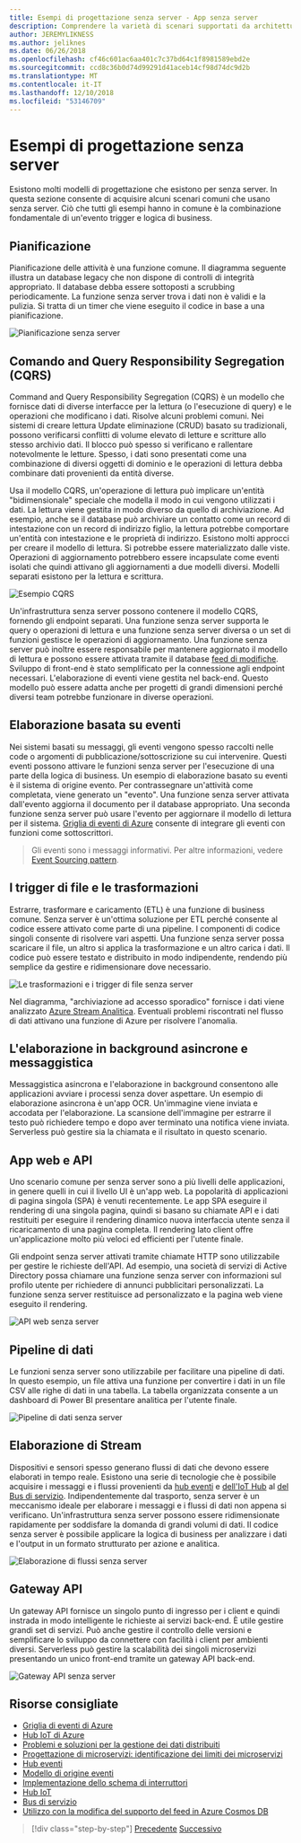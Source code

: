 ```yaml
---
title: Esempi di progettazione senza server - App senza server
description: Comprendere la varietà di scenari supportati da architetture senza server, dalla pianificazione e l'elaborazione basata su eventi per i trigger di file e il processo di flusso.
author: JEREMYLIKNESS
ms.author: jeliknes
ms.date: 06/26/2018
ms.openlocfilehash: cf46c601ac6aa401c7c37bd64c1f8981589ebd2e
ms.sourcegitcommit: ccd8c36b0d74d99291d41aceb14cf98d74dc9d2b
ms.translationtype: MT
ms.contentlocale: it-IT
ms.lasthandoff: 12/10/2018
ms.locfileid: "53146709"
---
```

# <a name="serverless-design-examples"></a>Esempi di progettazione senza server

Esistono molti modelli di progettazione che esistono per senza server. In questa sezione consente di acquisire alcuni scenari comuni che usano senza server. Ciò che tutti gli esempi hanno in comune è la combinazione fondamentale di un'evento trigger e logica di business.

## <a name="scheduling"></a>Pianificazione

Pianificazione delle attività è una funzione comune. Il diagramma seguente illustra un database legacy che non dispone di controlli di integrità appropriato. Il database debba essere sottoposti a scrubbing periodicamente. La funzione senza server trova i dati non è validi e la pulizia. Si tratta di un timer che viene eseguito il codice in base a una pianificazione.

![Pianificazione senza server](./media/serverless-scheduling.png)

## <a name="command-and-query-responsibility-segregation-cqrs"></a>Comando and Query Responsibility Segregation (CQRS)

Command and Query Responsibility Segregation (CQRS) è un modello che fornisce dati di diverse interfacce per la lettura (o l'esecuzione di query) e le operazioni che modificano i dati. Risolve alcuni problemi comuni. Nei sistemi di creare lettura Update eliminazione (CRUD) basato su tradizionali, possono verificarsi conflitti di volume elevato di letture e scritture allo stesso archivio dati. Il blocco può spesso si verificano e rallentare notevolmente le letture. Spesso, i dati sono presentati come una combinazione di diversi oggetti di dominio e le operazioni di lettura debba combinare dati provenienti da entità diverse.

Usa il modello CQRS, un'operazione di lettura può implicare un'entità "bidimensionale" speciale che modella il modo in cui vengono utilizzati i dati. La lettura viene gestita in modo diverso da quello di archiviazione. Ad esempio, anche se il database può archiviare un contatto come un record di intestazione con un record di indirizzo figlio, la lettura potrebbe comportare un'entità con intestazione e le proprietà di indirizzo. Esistono molti approcci per creare il modello di lettura. Si potrebbe essere materializzato dalle viste. Operazioni di aggiornamento potrebbero essere incapsulate come eventi isolati che quindi attivano gli aggiornamenti a due modelli diversi. Modelli separati esistono per la lettura e scrittura.

![Esempio CQRS](./media/cqrs-example.png)

Un'infrastruttura senza server possono contenere il modello CQRS, fornendo gli endpoint separati. Una funzione senza server supporta le query o operazioni di lettura e una funzione senza server diversa o un set di funzioni gestisce le operazioni di aggiornamento. Una funzione senza server può inoltre essere responsabile per mantenere aggiornato il modello di lettura e possono essere attivata tramite il database [feed di modifiche](https://docs.microsoft.com/azure/cosmos-db/change-feed). Sviluppo di front-end è stato semplificato per la connessione agli endpoint necessari. L'elaborazione di eventi viene gestita nel back-end. Questo modello può essere adatta anche per progetti di grandi dimensioni perché diversi team potrebbe funzionare in diverse operazioni.

## <a name="event-based-processing"></a>Elaborazione basata su eventi

Nei sistemi basati su messaggi, gli eventi vengono spesso raccolti nelle code o argomenti di pubblicazione/sottoscrizione su cui intervenire. Questi eventi possono attivare le funzioni senza server per l'esecuzione di una parte della logica di business. Un esempio di elaborazione basato su eventi è il sistema di origine evento. Per contrassegnare un'attività come completata, viene generato un "evento". Una funzione senza server attivata dall'evento aggiorna il documento per il database appropriato. Una seconda funzione senza server può usare l'evento per aggiornare il modello di lettura per il sistema. [Griglia di eventi di Azure](https://docs.microsoft.com/azure/event-grid/overview) consente di integrare gli eventi con funzioni come sottoscrittori.

> Gli eventi sono i messaggi informativi. Per altre informazioni, vedere [Event Sourcing pattern](https://docs.microsoft.com/azure/architecture/patterns/event-sourcing).

## <a name="file-triggers-and-transformations"></a>I trigger di file e le trasformazioni

Estrarre, trasformare e caricamento (ETL) è una funzione di business comune. Senza server è un'ottima soluzione per ETL perché consente al codice essere attivato come parte di una pipeline. I componenti di codice singoli consente di risolvere vari aspetti. Una funzione senza server possa scaricare il file, un altro si applica la trasformazione e un altro carica i dati. Il codice può essere testato e distribuito in modo indipendente, rendendo più semplice da gestire e ridimensionare dove necessario.

![Le trasformazioni e i trigger di file senza server](./media/serverless-file-triggers.png)

Nel diagramma, "archiviazione ad accesso sporadico" fornisce i dati viene analizzato [Azure Stream Analitica](https://docs.microsoft.com/azure/stream-analytics). Eventuali problemi riscontrati nel flusso di dati attivano una funzione di Azure per risolvere l'anomalia.

## <a name="asynchronous-background-processing-and-messaging"></a>L'elaborazione in background asincrone e messaggistica

Messaggistica asincrona e l'elaborazione in background consentono alle applicazioni avviare i processi senza dover aspettare. Un esempio di elaborazione asincrona è un'app OCR. Un'immagine viene inviata e accodata per l'elaborazione. La scansione dell'immagine per estrarre il testo può richiedere tempo e dopo aver terminato una notifica viene inviata. Serverless può gestire sia la chiamata e il risultato in questo scenario.

## <a name="web-apps-and-apis"></a>App web e API

Uno scenario comune per senza server sono a più livelli delle applicazioni, in genere quelli in cui il livello UI è un'app web. La popolarità di applicazioni di pagina singola (SPA) è venuti recentemente. Le app SPA eseguire il rendering di una singola pagina, quindi si basano su chiamate API e i dati restituiti per eseguire il rendering dinamico nuova interfaccia utente senza il ricaricamento di una pagina completa. Il rendering lato client offre un'applicazione molto più veloci ed efficienti per l'utente finale.

Gli endpoint senza server attivati tramite chiamate HTTP sono utilizzabile per gestire le richieste dell'API. Ad esempio, una società di servizi di Active Directory possa chiamare una funzione senza server con informazioni sul profilo utente per richiedere di annunci pubblicitari personalizzati. La funzione senza server restituisce ad personalizzato e la pagina web viene eseguito il rendering.

![API web senza server](./media/serverless-web-api.png)

## <a name="data-pipeline"></a>Pipeline di dati

Le funzioni senza server sono utilizzabile per facilitare una pipeline di dati. In questo esempio, un file attiva una funzione per convertire i dati in un file CSV alle righe di dati in una tabella. La tabella organizzata consente a un dashboard di Power BI presentare analitica per l'utente finale.

![Pipeline di dati senza server](./media/serverless-data-pipeline.png)

## <a name="stream-processing"></a>Elaborazione di Stream

Dispositivi e sensori spesso generano flussi di dati che devono essere elaborati in tempo reale. Esistono una serie di tecnologie che è possibile acquisire i messaggi e i flussi provenienti da [hub eventi](https://docs.microsoft.com/azure/event-hubs/event-hubs-what-is-event-hubs) e [dell'IoT Hub](https://docs.microsoft.com/azure/iot-hub) al [del Bus di servizio](/service-bus). Indipendentemente dal trasporto, senza server è un meccanismo ideale per elaborare i messaggi e i flussi di dati non appena si verificano. Un'infrastruttura senza server possono essere ridimensionate rapidamente per soddisfare la domanda di grandi volumi di dati. Il codice senza server è possibile applicare la logica di business per analizzare i dati e l'output in un formato strutturato per azione e analitica.

![Elaborazione di flussi senza server](./media/serverless-stream-processing.png)

## <a name="api-gateway"></a>Gateway API

Un gateway API fornisce un singolo punto di ingresso per i client e quindi instrada in modo intelligente le richieste ai servizi back-end. È utile gestire grandi set di servizi. Può anche gestire il controllo delle versioni e semplificare lo sviluppo da connettere con facilità i client per ambienti diversi. Serverless può gestire la scalabilità dei singoli microservizi presentando un unico front-end tramite un gateway API back-end.

![Gateway API senza server](./media/serverless-api-gateway.png)

## <a name="recommended-resources"></a>Risorse consigliate

* [Griglia di eventi di Azure](https://docs.microsoft.com/azure/event-grid/overview)
* [Hub IoT di Azure](https://docs.microsoft.com/azure/iot-hub)
* [Problemi e soluzioni per la gestione dei dati distribuiti](../microservices-architecture/architect-microservice-container-applications/distributed-data-management.md)
* [Progettazione di microservizi: identificazione dei limiti dei microservizi](https://docs.microsoft.com/azure/architecture/microservices/microservice-boundaries)
* [Hub eventi](https://docs.microsoft.com/azure/event-hubs/event-hubs-what-is-event-hubs)
* [Modello di origine eventi](https://docs.microsoft.com/azure/architecture/patterns/event-sourcing)
* [Implementazione dello schema di interruttori](../microservices-architecture/implement-resilient-applications/implement-circuit-breaker-pattern.md)
* [Hub IoT](https://docs.microsoft.com/azure/iot-hub)
* [Bus di servizio](https://docs.microsoft.com/azure/service-bus)
* [Utilizzo con la modifica del supporto del feed in Azure Cosmos DB](https://docs.microsoft.com/azure/cosmos-db/change-feed)

>[!div class="step-by-step"]
>[Precedente](serverless-architecture-considerations.md)
>[Successivo](azure-serverless-platform.md)